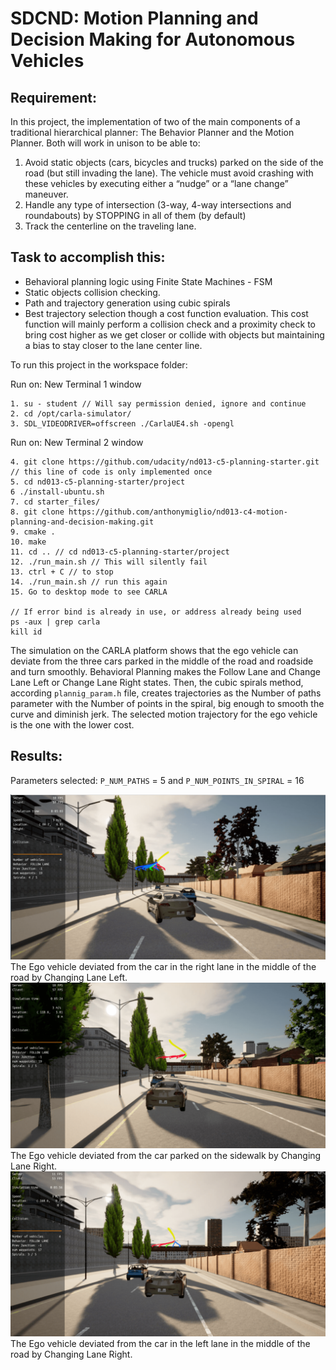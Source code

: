 # SDCND: Motion Planning and Decision Making for Autonomous Vehicles

## Requirement: 
In this project, the implementation of two of the main components of a traditional hierarchical planner: The Behavior Planner and the Motion Planner. Both will work in unison to be able to:
1. Avoid static objects (cars, bicycles and trucks) parked on the side of the road (but still invading the lane). The vehicle must avoid crashing with these vehicles by executing either a “nudge” or a “lane change” maneuver.
2. Handle any type of intersection (3-way, 4-way intersections and roundabouts) by STOPPING in all of them (by default)
3. Track the centerline on the traveling lane.

## Task to accomplish this:
* Behavioral planning logic using Finite State Machines - FSM
* Static objects collision checking.
* Path and trajectory generation using cubic spirals
* Best trajectory selection though a cost function evaluation. This cost function will mainly perform a collision check and a proximity check to bring cost higher as we get closer or collide with objects but maintaining a bias to stay closer to the lane center line.

To run this project in the workspace folder: 

Run on: New Terminal 1 window
```
1. su - student // Will say permission denied, ignore and continue 
2. cd /opt/carla-simulator/
3. SDL_VIDEODRIVER=offscreen ./CarlaUE4.sh -opengl
```

Run on: New Terminal 2 window
```
4. git clone https://github.com/udacity/nd013-c5-planning-starter.git // this line of code is only implemented once
5. cd nd013-c5-planning-starter/project
6 ./install-ubuntu.sh
7. cd starter_files/
8. git clone https://github.com/anthonymiglio/nd013-c4-motion-planning-and-decision-making.git
9. cmake .
10. make
11. cd .. // cd nd013-c5-planning-starter/project
12. ./run_main.sh // This will silently fail 
13. ctrl + C // to stop 
14. ./run_main.sh // run this again
15. Go to desktop mode to see CARLA

// If error bind is already in use, or address already being used
ps -aux | grep carla
kill id
```

The simulation on the CARLA platform shows that the ego vehicle can deviate from the three cars parked in the middle of the road and roadside and turn smoothly. Behavioral Planning makes the Follow Lane and Change Lane Left or Change Lane Right states. Then, the cubic spirals method, according ``plannig_param.h`` file, creates trajectories as the Number of paths parameter with the Number of points in the spiral, big enough to smooth the curve and diminish jerk. The selected motion trajectory for the ego vehicle is the one with the lower cost.

## Results:
Parameters selected: ``P_NUM_PATHS`` = 5 and ``P_NUM_POINTS_IN_SPIRAL`` = 16

<img src="/project/img/car1_path5_spiral16.png"/>
The Ego vehicle deviated from the car in the right lane in the middle of the road by Changing Lane Left.

<img src="/project/img/car2_path5_spiral16.png"/>
The Ego vehicle deviated from the car parked on the sidewalk by Changing Lane Right.

<img src="/project/img/car3_path5_spiral16.png"/>
The Ego vehicle deviated from the car in the left lane in the middle of the road by Changing Lane Right.